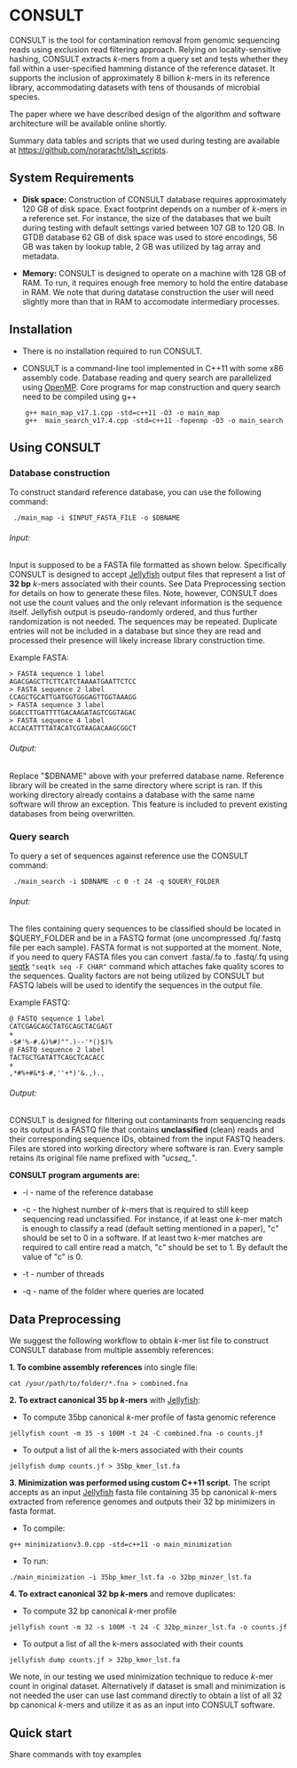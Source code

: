 # CONSULT
<!-- Accurate contamination removal using locality-sensitive hashing-->

CONSULT is the tool for contamination removal from genomic sequencing reads using exclusion read filtering approach. Relying on locality-sensitive hashing, CONSULT extracts *k*-mers from a query set and tests whether they fall within a user-specified hamming distance of the reference dataset. It supports the inclusion of approximately 8 billion *k*-mers in its reference library, accommodating datasets with tens of thousands of microbial species.

The paper where we have described design of the algorithm and software architecture will be available online shortly. <!-- (open access): -->
<!--  - [paper reference and doi][1] -->

Summary data tables and scripts that we used during testing are available at https://github.com/noraracht/lsh_scripts.
 <!--  - Raw data are deposited in -->


System Requirements
------------

- **Disk space:** Construction of CONSULT database requires approximately 120 GB of disk space. Exact footprint depends on a number of *k*-mers in a reference set. For instance, the size of the databases that we built during testing with default settings varied between 107 GB to 120 GB. In GTDB database 62 GB of disk space was used to store encodings, 56 GB was taken by lookup table, 2 GB was utilized by tag array and metadata. 

- **Memory:** CONSULT is designed to operate on a machine with 128 GB of RAM. To run, it requires enough free memory to hold the entire database in RAM. We note that during datatase construction the user will need slightly more than that in RAM to accomodate intermediary processes.

 
Installation
------------
<!-- may be add download links at some point -->
- There is no installation required to run CONSULT.

- CONSULT is a command-line tool implemented in C++11 with some x86 assembly code. Database reading and query search are parallelized using [OpenMP](https://www.openmp.org). Core programs for map construction and query search need to be compiled using g++ 
```
    g++ main_map_v17.1.cpp -std=c++11 -O3 -o main_map
    g++  main_search_v17.4.cpp -std=c++11 -fopenmp -O3 -o main_search
```    

Using CONSULT
------------

<!--Change to the CONSULT working directory and run the scripts below. -->
 ### Database construction
To construct standard reference database, you can use the following command:
```
 ./main_map -i $INPUT_FASTA_FILE -o $DBNAME
```  
###### Input:
Input is supposed to be a FASTA file formatted as shown below. Specifically CONSULT is designed to accept [Jellyfish](http://www.genome.umd.edu/jellyfish.html) output files that represent a list of **32 bp** *k*-mers associated with their counts. See Data Preprocessing section for details on how to generate these files. Note, however, CONSULT does not use the count values and the only relevant information is the sequence itself. Jellyfish output is pseudo-randomly ordered, and thus further randomization is not needed. The sequences may be repeated. Duplicate entries will not be included in a database but since they are read and processed their presence will likely increase library construction time.

Example FASTA:
```
> FASTA sequence 1 label
AGACGAGCTTCTTCATCTAAAATGAATTCTCC
> FASTA sequence 2 label
CCAGCTGCATTGATGGTGGGAGTTGGTAAAGG
> FASTA sequence 3 label
GGACCTTGATTTTGACAAGATAGTCGGTAGAC
> FASTA sequence 4 label
ACCACATTTTATACATCGTAAGACAAGCGGCT
```

###### Output: 
Replace "$DBNAME" above with your preferred database name. Reference library will be created in the same directory where script is ran. If this working directory already contains a database with the same name software will throw an exception. This feature is included to prevent existing databases from being overwritten.

 ### Query search
To query a set of sequences against reference use the CONSULT command:
```
 ./main_search -i $DBNAME -c 0 -t 24 -q $QUERY_FOLDER
``` 
###### Input: 
The files containing query sequences to be classified should be located in $QUERY_FOLDER and be in a FASTQ format (one uncompressed .fq/.fastq file per each sample). FASTA format is not supported at the moment. Note, if you need to query FASTA files you can convert .fasta/.fa to .fastq/.fq using [seqtk](https://github.com/lh3/seqtk) ```"seqtk seq -F CHAR"``` command which attaches fake quality scores to the sequences. Quality factors are not being utilized by CONSULT but FASTQ labels will be used to identify the sequences in the output file.

Example FASTQ:
```
@ FASTQ sequence 1 label
CATCGAGCAGCTATGCAGCTACGAGT
+
-$#'%-#.&)%#)"".)--'*()$)%
@ FASTQ sequence 2 label
TACTGCTGATATTCAGCTCACACC
+
,*#%+#&*$-#,''+*)'&.,).,
```

###### Output: 
CONSULT is designed for filtering out contaminants from sequencing reads so its output is a FASTQ file that contains **unclassified** (clean) reads and their corresponding sequence IDs, obtained from the input FASTQ headers. Files are stored into working directory where software is ran. Every sample retains its original file name prefixed with *"ucseq_"*. 
<!--Log output is sent to standard output by default. -->

**CONSULT program arguments are:**

- -i - name of the reference database

- -c - the highest number of *k*-mers that is required to still keep sequencing read unclassified. For instance, if at least one *k*-mer match is enough to classify a read (default setting mentioned in a paper), "c" should be set to 0 in a software.  If at least two *k*-mer matches are required to call entire read a match, "c" should be set to 1. By default the value of "c" is 0.

- -t - number of threads

- -q - name of the folder where queries are located


Data Preprocessing
------------

We suggest the following workflow to obtain *k*-mer list file to construct CONSULT database from multiple assembly references:

**1. To combine assembly references** into single file:
```
cat /your/path/to/folder/*.fna > combined.fna
```

**2. To extract canonical 35 bp *k*-mers** with [Jellyfish](http://www.genome.umd.edu/jellyfish.html):

- To compute 35bp canonical *k*-mer profile of fasta genomic reference
```
jellyfish count -m 35 -s 100M -t 24 -C combined.fna -o counts.jf
```

- To output a list of all the k-mers associated with their counts
```
jellyfish dump counts.jf > 35bp_kmer_lst.fa
```

**3. Minimization was performed using custom C++11 script.**  The script accepts as an input [Jellyfish](http://www.genome.umd.edu/jellyfish.html) fasta file containing 35 bp canonical *k*-mers extracted from reference genomes and outputs their 32 bp minimizers in fasta format.

- To compile:
```
g++ minimizationv3.0.cpp -std=c++11 -o main_minimization
```

- To run:
```
./main_minimization -i 35bp_kmer_lst.fa -o 32bp_minzer_lst.fa
```


**4.  To extract canonical 32 bp *k*-mers** and remove duplicates:

- To compute 32 bp canonical *k*-mer profile
```
jellyfish count -m 32 -s 100M -t 24 -C 32bp_minzer_lst.fa -o counts.jf
```

- To output a list of all the k-mers associated with their counts
```
jellyfish dump counts.jf > 32bp_kmer_lst.fa
```

We note, in our testing we used minimization technique to reduce *k*-mer count in original dataset. Alternatively if dataset is small and minimization is not needed the user can use last command directly to obtain a list of all 32 bp canonical *k*-mers and utilize it as as an input into CONSULT software.



Quick start
------------
Share commands with toy examples

